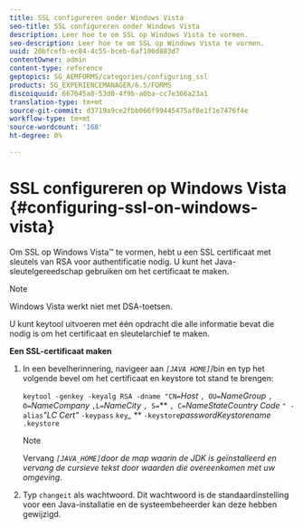 ```yaml
---
title: SSL configureren onder Windows Vista
seo-title: SSL configureren onder Windows Vista
description: Leer hoe te om SSL op Windows Vista te vormen.
seo-description: Leer hoe te om SSL op Windows Vista te vormen.
uuid: 20bfcefb-ec84-4c55-bceb-6af106d883d7
contentOwner: admin
content-type: reference
geptopics: SG_AEMFORMS/categories/configuring_ssl
products: SG_EXPERIENCEMANAGER/6.5/FORMS
discoiquuid: 667645a0-53d0-4f9b-a0ba-cc7e366a23a1
translation-type: tm+mt
source-git-commit: d3719a9ce2fbb066f99445475af8e1f1e7476f4e
workflow-type: tm+mt
source-wordcount: '168'
ht-degree: 0%

---
```



# SSL configureren op Windows Vista {#configuring-ssl-on-windows-vista}

Om SSL op Windows Vista™ te vormen, hebt u een SSL certificaat met sleutels van RSA voor authentificatie nodig. U kunt het Java-sleutelgereedschap gebruiken om het certificaat te maken.

>[!NOTE]
>
>Windows Vista werkt niet met DSA-toetsen.

U kunt keytool uitvoeren met één opdracht die alle informatie bevat die nodig is om het certificaat en sleutelarchief te maken.

**Een SSL-certificaat maken**

1. In een bevelherinnering, navigeer aan *`[JAVA HOME]`*/bin en typ het volgende bevel om het certificaat en keystore tot stand te brengen:

   `keytool -genkey -keyalg RSA -dname "CN=`*Host* `, OU=`*NameGroup* `, O=`*NameCompany* `,L=`*NameCity* `, S=`** `, C=`*NameStateCountry Code* `" -alias`*&quot;LC Cert&quot;* `-keypass` `key`*_* ** `-keystore`*passwordKeystorename* `.keystore`

   >[!NOTE]
   >
   >Vervang *`[JAVA_HOME]`door de map waarin de JDK is geïnstalleerd en vervang de cursieve tekst door waarden die overeenkomen met uw omgeving.*

1. Typ `changeit` als wachtwoord. Dit wachtwoord is de standaardinstelling voor een Java-installatie en de systeembeheerder kan deze hebben gewijzigd.

